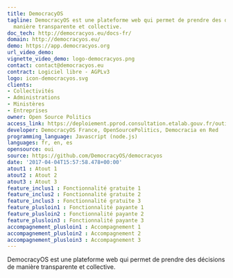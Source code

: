 ```yaml
---
title: DemocracyOS
tagline: DemocracyOS est une plateforme web qui permet de prendre des décisions de
  manière transparente et collective.
doc_tech: http://democracyos.eu/docs-fr/
domain: http://democracyos.eu/
demo: https://app.democracyos.org
url_video_demo: 
vignette_video_demo: logo-democracyos.png
contact: contact@democracyos.eu
contract: Logiciel libre - AGPLv3
logo: icon-democracyos.svg
clients:
- Collectivités
- Administrations
- Ministères
- Entreprises
owner: Open Source Politics
access_link: https://deploiement.pprod.consultation.etalab.gouv.fr/outils/democracyos
developer: DemocracyOS France, OpenSourcePolitics, Democracia en Red
programming_language: Javascript (node.js)
languages: fr, en, es
opensource: oui
source: https://github.com/DemocracyOS/democracyos
date: '2017-04-04T15:57:58.478+00:00'
atout1 : Atout 1
atout2 : Atout 2
atout3 : Atout 3
feature_inclus1 : Fonctionnalité gratuite 1
feature_inclus2 : Fonctionnalité gratuite 2
feature_inclus3 : Fonctionnalité gratuite 3
feature_plusloin1 : Fonctionnalité payante 1
feature_plusloin2 : Fonctionnalité payante 2
feature_plusloin3 : Fonctionnalité payante 3
accompagnement_plusloin1 : Accompagnement 1
accompagnement_plusloin2 : Accompagnement 2
accompagnement_plusloin3 : Accompagnement 3
---
```

DemocracyOS est une plateforme web qui permet de prendre des décisions de manière transparente et collective.